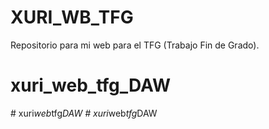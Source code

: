 # XURI_WB_TFG
Repositorio para mi web para el TFG  (Trabajo Fin de Grado).
# xuri_web_tfg_DAW
#   x u r i _ w e b _ t f g _ D A W  
 #   x u r i _ w e b _ t f g _ D A W  
 